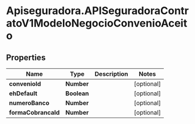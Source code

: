 # Apiseguradora.APISeguradoraContratoV1ModeloNegocioConvenioAceito

## Properties
Name | Type | Description | Notes
------------ | ------------- | ------------- | -------------
**convenioId** | **Number** |  | [optional] 
**ehDefault** | **Boolean** |  | [optional] 
**numeroBanco** | **Number** |  | [optional] 
**formaCobrancaId** | **Number** |  | [optional] 


